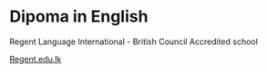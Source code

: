 # Dipoma in English

Regent Language International - British Council Accredited school

[Regent.edu.lk](https://www.regent.edu.lk/)

